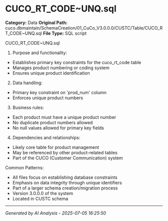 # CUCO_RT_CODE~UNQ.sql

**Category:** Data
**Original Path:** cuco.dbmaintain/SchemaCreation/01_CuCo_V3.0.0.0/CUSTC/Table/CUCO_RT_CODE~UNQ.sql
**File Type:** SQL script

CUCO_RT_CODE~UNQ.sql
1. Purpose and functionality:
- Establishes primary key constraints for the cuco_rt_code table
- Manages product numbering or coding system
- Ensures unique product identification

2. Data handling:
- Primary key constraint on 'prod_num' column
- Enforces unique product numbers

3. Business rules:
- Each product must have a unique product number
- No duplicate product numbers allowed
- No null values allowed for primary key fields

4. Dependencies and relationships:
- Likely core table for product management
- May be referenced by other product-related tables
- Part of the CUCO (Customer Communication) system

Common Patterns:
- All files focus on establishing database constraints
- Emphasis on data integrity through unique identifiers
- Part of a larger schema creation/migration process
- Version 3.0.0.0 of the system
- Located in CUSTC schema

---
*Generated by AI Analysis - 2025-07-05 16:25:50*
